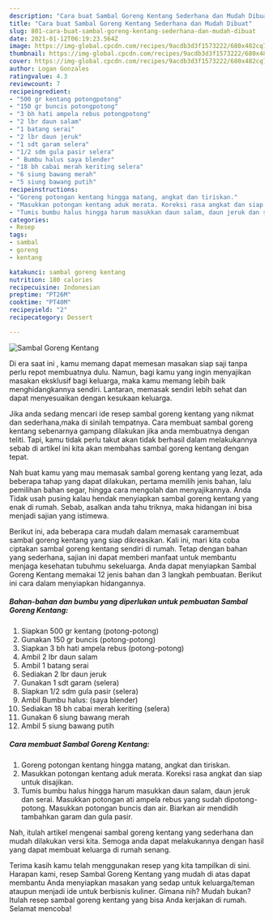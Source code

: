 ```yaml
---
description: "Cara buat Sambal Goreng Kentang Sederhana dan Mudah Dibuat"
title: "Cara buat Sambal Goreng Kentang Sederhana dan Mudah Dibuat"
slug: 801-cara-buat-sambal-goreng-kentang-sederhana-dan-mudah-dibuat
date: 2021-01-12T06:19:23.564Z
image: https://img-global.cpcdn.com/recipes/9acdb3d3f1573222/680x482cq70/sambal-goreng-kentang-foto-resep-utama.jpg
thumbnail: https://img-global.cpcdn.com/recipes/9acdb3d3f1573222/680x482cq70/sambal-goreng-kentang-foto-resep-utama.jpg
cover: https://img-global.cpcdn.com/recipes/9acdb3d3f1573222/680x482cq70/sambal-goreng-kentang-foto-resep-utama.jpg
author: Logan Gonzales
ratingvalue: 4.3
reviewcount: 7
recipeingredient:
- "500 gr kentang potongpotong"
- "150 gr buncis potongpotong"
- "3 bh hati ampela rebus potongpotong"
- "2 lbr daun salam"
- "1 batang serai"
- "2 lbr daun jeruk"
- "1 sdt garam selera"
- "1/2 sdm gula pasir selera"
- " Bumbu halus saya blender"
- "18 bh cabai merah keriting selera"
- "6 siung bawang merah"
- "5 siung bawang putih"
recipeinstructions:
- "Goreng potongan kentang hingga matang, angkat dan tiriskan."
- "Masukkan potongan kentang aduk merata. Koreksi rasa angkat dan siap untuk disajikan."
- "Tumis bumbu halus hingga harum masukkan daun salam, daun jeruk dan serai. Masukkan potongan ati ampela rebus yang sudah dipotong-potong. Masukkan potongan buncis dan air. Biarkan air mendidih tambahkan garam dan gula pasir."
categories:
- Resep
tags:
- sambal
- goreng
- kentang

katakunci: sambal goreng kentang 
nutrition: 180 calories
recipecuisine: Indonesian
preptime: "PT26M"
cooktime: "PT40M"
recipeyield: "2"
recipecategory: Dessert

---
```



![Sambal Goreng Kentang](https://img-global.cpcdn.com/recipes/9acdb3d3f1573222/680x482cq70/sambal-goreng-kentang-foto-resep-utama.jpg)

Di era  saat ini , kamu memang dapat memesan masakan siap saji tanpa perlu repot membuatnya dulu. Namun, bagi kamu yang ingin menyajikan masakan eksklusif bagi keluarga, maka kamu memang lebih baik menghidangkannya sendiri. Lantaran, memasak sendiri lebih sehat dan dapat menyesuaikan dengan kesukaan keluarga.

Jika anda sedang mencari ide resep sambal goreng kentang yang nikmat dan sederhana,maka di sinilah tempatnya. Cara membuat sambal goreng kentang  sebenarnya gampang dilakukan jika anda membuatnya dengan teliti. Tapi, kamu tidak perlu takut akan tidak berhasil dalam melakukannya 
sebab di artikel ini kita akan membahas sambal goreng kentang dengan tepat.  



Nah buat kamu yang mau memasak sambal goreng kentang yang lezat, ada beberapa tahap yang dapat dilakukan, pertama memilih jenis bahan, lalu pemilihan bahan segar, hingga cara mengolah dan menyajikannya. Anda Tidak usah pusing kalau hendak menyiapkan sambal goreng kentang yang enak di rumah. Sebab, asalkan anda  tahu triknya, maka hidangan ini bisa menjadi sajian yang istimewa.

Berikut ini, ada beberapa cara mudah dalam memasak caramembuat sambal goreng kentang yang siap dikreasikan. Kali ini, mari kita coba ciptakan sambal goreng kentang sendiri di rumah. Tetap dengan bahan yang sederhana, sajian ini dapat memberi manfaat untuk membantu menjaga kesehatan tubuhmu sekeluarga. Anda dapat menyiapkan Sambal Goreng Kentang memakai 12 jenis bahan dan 3 langkah pembuatan. Berikut ini cara dalam menyiapkan hidangannya.

<!--inarticleads1-->

##### Bahan-bahan dan bumbu yang diperlukan untuk pembuatan Sambal Goreng Kentang:

1. Siapkan 500 gr kentang (potong-potong)
1. Gunakan 150 gr buncis (potong-potong)
1. Siapkan 3 bh hati ampela rebus (potong-potong)
1. Ambil 2 lbr daun salam
1. Ambil 1 batang serai
1. Sediakan 2 lbr daun jeruk
1. Gunakan 1 sdt garam (selera)
1. Siapkan 1/2 sdm gula pasir (selera)
1. Ambil  Bumbu halus: (saya blender)
1. Sediakan 18 bh cabai merah keriting (selera)
1. Gunakan 6 siung bawang merah
1. Ambil 5 siung bawang putih




<!--inarticleads2-->

##### Cara membuat Sambal Goreng Kentang:

1. Goreng potongan kentang hingga matang, angkat dan tiriskan.
1. Masukkan potongan kentang aduk merata. Koreksi rasa angkat dan siap untuk disajikan.
1. Tumis bumbu halus hingga harum masukkan daun salam, daun jeruk dan serai. Masukkan potongan ati ampela rebus yang sudah dipotong-potong. Masukkan potongan buncis dan air. Biarkan air mendidih tambahkan garam dan gula pasir.




Nah, itulah artikel mengenai  sambal goreng kentang  yang sederhana dan mudah dilakukan versi kita. Semoga anda dapat melakukannya dengan hasil yang dapat membuat keluarga di rumah senang. 

Terima kasih kamu telah menggunakan resep yang kita tampilkan di sini. Harapan kami, resep  Sambal Goreng Kentang yang mudah di atas dapat membantu Anda menyiapkan masakan yang sedap untuk keluarga/teman ataupun menjadi ide untuk berbisnis kuliner. Gimana nih? Mudah bukan? Itulah resep sambal goreng kentang yang bisa Anda kerjakan di rumah. Selamat mencoba!

